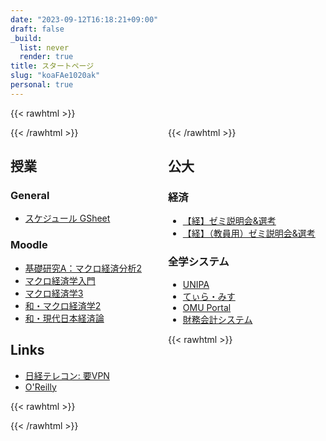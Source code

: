 ```yaml
---
date: "2023-09-12T16:18:21+09:00"
draft: false
_build:
  list: never
  render: true
title: スタートページ
slug: "koaFAe1020ak"
personal: true
---
```



{{< rawhtml >}}
<div style="overflow: auto;">
<div style="width: 50%; float: left;">
{{< /rawhtml >}}

## 授業

### General
- [スケジュール GSheet](https://docs.google.com/spreadsheets/d/1o78tmjGKX7pWQuO2AnA1WgYYXwOhOLdRJWdtxlSNThw/edit#gid=0)

### Moodle 

- [基礎研究A：マクロ経済分析2](https://lms.omu.ac.jp/course/view.php?id=93518)
- [マクロ経済学入門](https://lms.omu.ac.jp/course/view.php?id=94158)
- [マクロ経済学3](https://lms.omu.ac.jp/course/view.php?id=96246)
- [和・マクロ経済学2](https://moodle2023.wakayama-u.ac.jp/2023/course/view.php?id=1152)
- [和・現代日本経済論](https://moodle2023.wakayama-u.ac.jp/2023/course/view.php?id=1153)

## Links 

- [日経テレコン: 要VPN](http://t21ipau.nikkei.co.jp/ipauth/auth/auth?sid=1)
- [O'Reilly](https://learning.oreilly.com/home-new/)


{{< rawhtml >}}
</div>
<div style="width: 50%; float: right;">
{{< /rawhtml >}}

## 公大

### 経済

- [【経】ゼミ説明会&選考](https://lms.omu.ac.jp/course/view.php?id=98265)
- [【経】（教員用）ゼミ説明会&選考](https://lms.omu.ac.jp/course/view.php?id=98360)

### 全学システム

- [UNIPA](https://www.unipa.omu.ac.jp/uprx/ShibbolethAuthServlet)
- [てぃら・みす](https://pfs.omu.ac.jp/)
- [OMU Portal](https://portal.omu.ac.jp/)
- [財務会計システム](https://wapp.omu.ac.jp/zaikai/zkweb/)


{{< rawhtml >}}
</div>
</div>
{{< /rawhtml >}}
